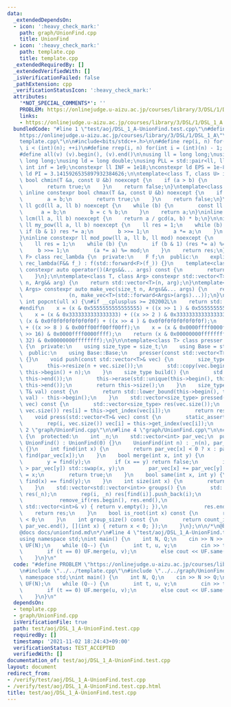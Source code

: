 ```yaml
---
data:
  _extendedDependsOn:
  - icon: ':heavy_check_mark:'
    path: graph/UnionFind.cpp
    title: UnionFind
  - icon: ':heavy_check_mark:'
    path: template.cpp
    title: template.cpp
  _extendedRequiredBy: []
  _extendedVerifiedWith: []
  _isVerificationFailed: false
  _pathExtension: cpp
  _verificationStatusIcon: ':heavy_check_mark:'
  attributes:
    '*NOT_SPECIAL_COMMENTS*': ''
    PROBLEM: https://onlinejudge.u-aizu.ac.jp/courses/library/3/DSL/1/DSL_1_A
    links:
    - https://onlinejudge.u-aizu.ac.jp/courses/library/3/DSL/1/DSL_1_A
  bundledCode: "#line 1 \"test/aoj/DSL_1_A-UnionFind.test.cpp\"\n#define PROBLEM \"\
    https://onlinejudge.u-aizu.ac.jp/courses/library/3/DSL/1/DSL_1_A\"\n#line 2 \"\
    template.cpp\"\n\n#include<bits/stdc++.h>\n\n#define rep(i, n) for(int i = 0;\
    \ i < (int)(n); ++i)\n#define rrep(i, n) for(int i = (int)(n) - 1; i >= 0; --i)\n\
    #define all(v) (v).begin(), (v).end()\n\nusing ll = long long;\nusing ull = unsigned\
    \ long long;\nusing ld = long double;\nusing PLL = std::pair<ll, ll>;\n\nconstexpr\
    \ int inf = 1e9;\nconstexpr ll INF = 1e18;\nconstexpr ld EPS = 1e-8;\nconstexpr\
    \ ld PI = 3.1415926535897932384626;\n\ntemplate<class T, class U> inline constexpr\
    \ bool chmin(T &a, const U &b) noexcept {\n    if (a > b) {\n        a = b;\n\
    \        return true;\n    }\n    return false;\n}\ntemplate<class T, class U>\
    \ inline constexpr bool chmax(T &a, const U &b) noexcept {\n    if (a < b) {\n\
    \        a = b;\n        return true;\n    }\n    return false;\n}\n\ninline constexpr\
    \ ll gcd(ll a, ll b) noexcept {\n    while (b) {\n        const ll c = a;\n  \
    \      a = b;\n        b = c % b;\n    }\n    return a;\n}\ninline constexpr ll\
    \ lcm(ll a, ll b) noexcept {\n    return a / gcd(a, b) * b;\n}\n\ninline constexpr\
    \ ll my_pow(ll a, ll b) noexcept {\n    ll res = 1;\n    while (b) {\n       \
    \ if (b & 1) res *= a;\n        b >>= 1;\n        a *= a;\n    }\n    return res;\n\
    }\ninline constexpr ll mod_pow(ll a, ll b, ll mod) noexcept {\n    a %= mod;\n\
    \    ll res = 1;\n    while (b) {\n        if (b & 1) (res *= a) %= mod;\n   \
    \     b >>= 1;\n        (a *= a) %= mod;\n    }\n    return res;\n}\n\ntemplate<class\
    \ F> class rec_lambda {\n  private:\n    F f;\n  public:\n    explicit constexpr\
    \ rec_lambda(F&& f_) : f(std::forward<F>(f_)) {}\n    template<class... Args>\
    \ constexpr auto operator()(Args&&... args) const {\n        return f(*this, std::forward<Args>(args)...);\n\
    \    }\n};\n\ntemplate<class T, class Arg> constexpr std::vector<T> make_vec(size_t\
    \ n, Arg&& arg) {\n    return std::vector<T>(n, arg);\n}\ntemplate<class T, class...\
    \ Args> constexpr auto make_vec(size_t n, Args&&... args) {\n    return std::vector<decltype(make_vec<T>(args...))>\n\
    \               (n, make_vec<T>(std::forward<Args>(args)...));\n}\n\ninline constexpr\
    \ int popcnt(ull x) {\n#if __cplusplus >= 202002L\n    return std::popcount(x);\n\
    #endif\n    x = (x & 0x5555555555555555) + ((x >> 1 ) & 0x5555555555555555);\n\
    \    x = (x & 0x3333333333333333) + ((x >> 2 ) & 0x3333333333333333);\n    x =\
    \ (x & 0x0f0f0f0f0f0f0f0f) + ((x >> 4 ) & 0x0f0f0f0f0f0f0f0f);\n    x = (x & 0x00ff00ff00ff00ff)\
    \ + ((x >> 8 ) & 0x00ff00ff00ff00ff);\n    x = (x & 0x0000ffff0000ffff) + ((x\
    \ >> 16) & 0x0000ffff0000ffff);\n    return (x & 0x00000000ffffffff) + ((x >>\
    \ 32) & 0x00000000ffffffff);\n}\n\ntemplate<class T> class presser : public std::vector<T>\
    \ {\n  private:\n    using size_type = size_t;\n    using Base = std::vector<T>;\n\
    \  public:\n    using Base::Base;\n    presser(const std::vector<T>& vec) : Base(vec)\
    \ {}\n    void push(const std::vector<T>& vec) {\n        size_type n = this->size();\n\
    \        this->resize(n + vec.size());\n        std::copy(vec.begin(), vec.end(),\
    \ this->begin() + n);\n    }\n    size_type build() {\n        std::sort(this->begin(),\
    \ this->end());\n        this->erase(std::unique(this->begin(), this->end()),\
    \ this->end());\n        return this->size();\n    }\n    size_type get_index(const\
    \ T& val) const {\n        return std::lower_bound(this->begin(), this->end(),\
    \ val) - this->begin();\n    }\n    std::vector<size_type> pressed(const std::vector<T>&\
    \ vec) const {\n        std::vector<size_type> res(vec.size());\n        rep(i,\
    \ vec.size()) res[i] = this->get_index(vec[i]);\n        return res;\n    }\n\
    \    void press(std::vector<T>& vec) const {\n        static_assert(std::is_integral<T>::value);\n\
    \        rep(i, vec.size()) vec[i] = this->get_index(vec[i]);\n    }\n};\n#line\
    \ 2 \"graph/UnionFind.cpp\"\n\n#line 4 \"graph/UnionFind.cpp\"\n\nclass UnionFind\
    \ {\n  protected:\n    int _n;\n    std::vector<int> par_vec;\n  public:\n   \
    \ UnionFind() : UnionFind(0) {}\n    UnionFind(int n) : _n(n), par_vec(n, -1)\
    \ {}\n    int find(int x) {\n        return par_vec[x] < 0 ? x : par_vec[x] =\
    \ find(par_vec[x]);\n    }\n    bool merge(int x, int y) {\n        x = find(x);\n\
    \        y = find(y);\n        if (x == y) return false;\n        if (par_vec[x]\
    \ > par_vec[y]) std::swap(x, y);\n        par_vec[x] += par_vec[y];\n        par_vec[y]\
    \ = x;\n        return true;\n    }\n    bool same(int x, int y) {\n        return\
    \ find(x) == find(y);\n    }\n    int size(int x) {\n        return -par_vec[find(x)];\n\
    \    }\n    std::vector<std::vector<int>> groups() {\n        std::vector<std::vector<int>>\
    \ res(_n);\n        rep(i, _n) res[find(i)].push_back(i);\n        res.erase(\n\
    \            remove_if(res.begin(), res.end(),\n                      [](const\
    \ std::vector<int>& v) { return v.empty(); }),\n            res.end());\n    \
    \    return res;\n    }\n    bool is_root(int x) const {\n        return par_vec[x]\
    \ < 0;\n    }\n    int group_size() const {\n        return count_if(par_vec.begin(),\
    \ par_vec.end(), [](int x) { return x < 0; });\n    }\n};\n\n/*\n@brief UnionFind\n\
    @docs docs/unionfind.md\n*/\n#line 4 \"test/aoj/DSL_1_A-UnionFind.test.cpp\"\n\
    using namespace std;\nint main() {\n    int N, Q;\n    cin >> N >> Q;\n    UnionFind\
    \ UF(N);\n    while (Q--) {\n        int t, u, v;\n        cin >> t >> u >> v;\n\
    \        if (t == 0) UF.merge(u, v);\n        else cout << UF.same(u, v) << endl;\n\
    \    }\n}\n"
  code: "#define PROBLEM \"https://onlinejudge.u-aizu.ac.jp/courses/library/3/DSL/1/DSL_1_A\"\
    \n#include \"../../template.cpp\"\n#include \"../../graph/UnionFind.cpp\"\nusing\
    \ namespace std;\nint main() {\n    int N, Q;\n    cin >> N >> Q;\n    UnionFind\
    \ UF(N);\n    while (Q--) {\n        int t, u, v;\n        cin >> t >> u >> v;\n\
    \        if (t == 0) UF.merge(u, v);\n        else cout << UF.same(u, v) << endl;\n\
    \    }\n}\n"
  dependsOn:
  - template.cpp
  - graph/UnionFind.cpp
  isVerificationFile: true
  path: test/aoj/DSL_1_A-UnionFind.test.cpp
  requiredBy: []
  timestamp: '2021-11-02 18:24:43+09:00'
  verificationStatus: TEST_ACCEPTED
  verifiedWith: []
documentation_of: test/aoj/DSL_1_A-UnionFind.test.cpp
layout: document
redirect_from:
- /verify/test/aoj/DSL_1_A-UnionFind.test.cpp
- /verify/test/aoj/DSL_1_A-UnionFind.test.cpp.html
title: test/aoj/DSL_1_A-UnionFind.test.cpp
---
```

